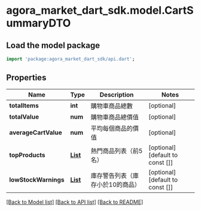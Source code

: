 # agora_market_dart_sdk.model.CartSummaryDTO

## Load the model package
```dart
import 'package:agora_market_dart_sdk/api.dart';
```

## Properties
Name | Type | Description | Notes
------------ | ------------- | ------------- | -------------
**totalItems** | **int** | 購物車商品總數 | [optional] 
**totalValue** | **num** | 購物車商品總價值 | [optional] 
**averageCartValue** | **num** | 平均每個商品的價值 | [optional] 
**topProducts** | [**List<TopProductDTO>**](TopProductDTO.md) | 熱門商品列表（前5名） | [optional] [default to const []]
**lowStockWarnings** | [**List<LowStockWarningDTO>**](LowStockWarningDTO.md) | 庫存警告列表（庫存小於10的商品） | [optional] [default to const []]

[[Back to Model list]](../README.md#documentation-for-models) [[Back to API list]](../README.md#documentation-for-api-endpoints) [[Back to README]](../README.md)


